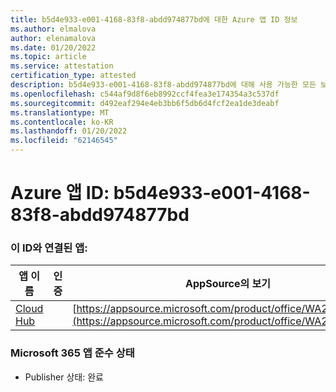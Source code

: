 ```yaml
---
title: b5d4e933-e001-4168-83f8-abdd974877bd에 대한 Azure 앱 ID 정보
ms.author: elmalova
author: elenamalova
ms.date: 01/20/2022
ms.topic: article
ms.service: attestation
certification_type: attested
description: b5d4e933-e001-4168-83f8-abdd974877bd에 대해 사용 가능한 모든 보안 및 규정 준수 정보입니다.
ms.openlocfilehash: c544af9d8f6eb8992ccf4fea3e174354a3c537df
ms.sourcegitcommit: d492eaf294e4eb3bb6f5db6d4fcf2ea1de3deabf
ms.translationtype: MT
ms.contentlocale: ko-KR
ms.lasthandoff: 01/20/2022
ms.locfileid: "62146545"
---
```

# <a name="azure-app-id-b5d4e933-e001-4168-83f8-abdd974877bd"></a>Azure 앱 ID: b5d4e933-e001-4168-83f8-abdd974877bd


### <a name="apps-associated-with-this-id"></a>이 ID와 연결된 앱:
| **앱 이름** | **인증** | **AppSource의 보기** |
|--------------|---------------|-----------------------|
| [Cloud Hub](https://docs.microsoft.com/microsoft-365-app-certification/forward/WA200003034) |  | [https://appsource.microsoft.com/product/office/WA200003034](https://appsource.microsoft.com/product/office/WA200003034) |

### <a name="microsoft-365-app-compliance-status"></a>Microsoft 365 앱 준수 상태
- Publisher 상태: 완료
